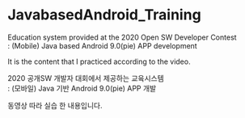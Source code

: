 # JavabasedAndroid_Training  

Education system provided at the 2020 Open SW Developer Contest  
: (Mobile) Java based Android 9.0(pie) APP development  

It is the content that I practiced according to the video.  

2020 공개SW 개발자 대회에서 제공하는 교육시스템  
: (모바일) Java 기반 Android 9.0(pie) APP 개발  

동영상 따라 실습 한 내용입니다.  

